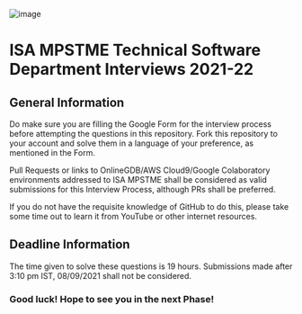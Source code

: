 ![image](https://user-images.githubusercontent.com/70141886/119935168-ab097e80-bfa4-11eb-8f1d-9cca47ec013d.png)

# ISA MPSTME Technical Software Department Interviews 2021-22
## General Information

Do make sure you are filling the Google Form for the interview process before attempting the questions in this repository. Fork this repository to your account and solve them in a language of your preference, as mentioned in the Form.


Pull Requests or links to OnlineGDB/AWS Cloud9/Google Colaboratory environments addressed to ISA MPSTME shall be considered as valid submissions for this Interview Process, although PRs shall be preferred.


If you do not have the requisite knowledge of GitHub to do this, please take some time out to learn it from YouTube or other internet resources. 


## Deadline Information

The time given to solve these questions is 19 hours. Submissions made after 3:10 pm IST, 08/09/2021 shall not be considered.

### Good luck! Hope to see you in the next Phase!
